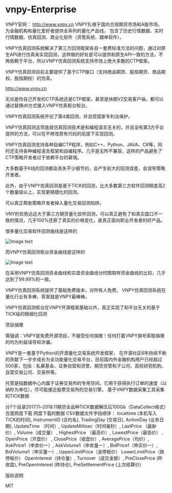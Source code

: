 # vnpy-Enterprise

VNPY官网： http://www.vnpy.cn
VNPY扎根于国内合规期货市场和A股市场，为金融机构和量化爱好者提供全系列的量化产品线， 包含了历史行情数据、实时行情数据、仿真回测、商业化软件（资管系统、跟单软件）。


VNPY仿真回测系统解决了第三方回测框架各自一套费标准方法的问题，通过对原生API进行仿真来实现回测，这样做的好处是可以提供和原生API一致的方法，不再依赖于平台，所以VNPY仿真回测系统支持市场上绝大多数的CTP框架。

VNPY仿真回测目前主要提供了基于CTP接口（支持商品期货、股指期货、商品期权、股指期权）的仿真。

http://www.vnpy.cn

无论是你自己开发的CTP系统还是CTP框架，甚至是快期V2交易客户端，都可以通过替换dll方式接入VNPY仿真柜台柜台。

VNPY仿真回测系统开创了第4类回测，并且受国家专利法保护。

VNPY仿真回测这项底层仿真回测技术是和编程语言无关的，并且没有第3方平台提供的方法，可以在不修改原有代码的前提下实现回测。

VNPY仿真回测支持各种自编CTP程序，例如C++、Python、JAVA、C#等，同时还支持各种编程语言框架和自编程序。几乎是无所不兼容，这样的产品避免了CTP策略开发者过于依赖平台的窘境。

大多数基于K线的回测都会丢失不少细节的，会产生较大的回测误差，会误导策略开发者。

此外，由于VNPY仿真回测是基于TICK的回测，比大多数第三方软件回测精度高2个数量级以上，实现更精细化的回测。

可以真正帮助策略开发者掉入量化交易回测陷阱。

VNY的优势远远大于第三方期货量化软件回测，可以真正避免了和真实盘口不一致的情况，几乎100%还原了真实的价格变化，是真正面向职业开发者的好产品。

很多量化交易软件回测曲线是这样的

![Image text](http://www.vnpy.cn/comm/assets/uploads/files/1598886338836-000f9971-86c0-4ab0-9619-85ab688606b2-%E5%9B%BE%E7%89%87.png)


而VNPY仿真回测柜台资金曲线是这样的

 ![Image text](http://www.vnpy.cn/comm/assets/uploads/files/1598886349349-bc94ac89-81bd-40af-9998-ce4149b80f07-%E5%9B%BE%E7%89%87.png)

在采用VNPY仿真回测资金曲线和实盘资金曲线分时图取样资金曲线的比较，几乎达到了99.99%的一致。

VNPY仿真回测系统提供了基础免费版本，对所有人免费。
VNPY仿真回测系统在量化行业有多棒，答案就是VNPY最棒棒。

 

VNPY仿真回测柜台在VNPY开源框架基础以外，真正实现了和平台无关的基于TICK级的精细化回测


项目捐赠

需强调：VNPY是免费开源项目，不接受任何捐赠！任何打着VNPY旗号索取捐赠的均为利益误导和诈骗。




VNPY是一套基于Python的开源量化交易系统开发框架， 在开源社区6年持续不断的贡献下一步步成长为全功能量化交易平台，目前国内外金融机构用户已经超过500家，包括：私募基金、证券自营和资管、期货资管和子公司、高校研究机构、自营交易公司、交易所等。

托管是指数据中心内属于证券交易所的专用空间。它用于获得执行订单的速度（以纳秒为单位），尽可能接近股票交易所的交易引擎。
基于VNPY数据采集工具采集的TICK数据

分7个目录2017.11~2018.11期货全品种TICK数据解压后100Gb（DataCollect格式）百度网盘下载
网盘下载的数据 CSV数据文件字段顺序：
localtime (本机写入TICK的时间),
InstrumentID (合约名),
TradingDay (交易日),
ActionDay (业务日期),
UpdateTime （时间）,
UpdateMillisec（时间毫秒）,
LastPrice （最新价）,
Volume（成交量） ,
HighestPrice （最高价）,
LowestPrice（最低价） ,
OpenPrice（开盘价） ,
ClosePrice（收盘价）,
AveragePrice（均价）,
AskPrice1（申卖价一）,
AskVolume1（申卖量一）,
BidPrice1（申买价一）,
BidVolume1（申买量一）,
UpperLimitPrice（涨停板价）
LowerLimitPrice（跌停板价）
OpenInterest（持仓量）,
Turnover（成交金额）,
PreClosePrice (昨收盘),
PreOpenInterest (昨持仓),
PreSettlementPrice (上次结算价)

 
版权说明  

MIT
